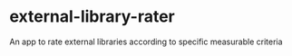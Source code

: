 # external-library-rater
An app to rate external libraries according to specific measurable criteria
